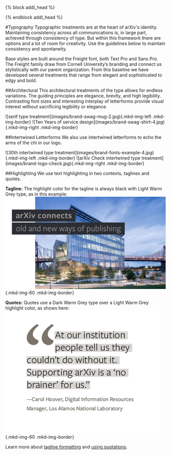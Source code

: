 {% block addl_head %}
<link rel="stylesheet" type="text/css" href="{{'/css/brand_guide.css' | urlize}}""/>
{% endblock addl_head %}

#Typography
Typographic treatments are at the heart of arXiv's identity. Maintaining consistency across all communications is, in large part, achieved through consistency of type. But within this framework there are options and a lot of room for creativity. Use the guidelines below to maintain consistency and spontaneity.

Base styles are built around the Freight font, both Text Pro and Sans Pro. The Freight family draw from Cornell University’s branding and connect us stylistically with our parent organization. From this baseline we have developed several treatments that range from elegant and sophisticated to edgy and bold.


##Architectural
This architectural treatments of the type allows for endless variations. The guiding principles are elegance, brevity, and high legibility. Contrasting font sizes and interesting interplay of letterforms provide visual interest without sacrificing legibility or elegance.
<div class="divider"></div>
![serif type treatment](images/brand-swag-mug-2.jpg){.mkd-img-left .mkd-img-border}
![Ten Years of service design](images/brand-swag-shirt-4.jpg){.mkd-img-right .mkd-img-border}

<div class="divider"></div>

##Intertwined Letterforms
We also use intertwined letterforms to echo the arms of the chi in our logo.
<div class="divider"></div>
![30th intertwined type treatment](images/brand-fonts-example-4.jpg){.mkd-img-left .mkd-img-border}
![arXiv Check intertwined type treatment](images/brand-logo-check.jpg){.mkd-img-right .mkd-img-border}

<div class="divider"></div>

##Highlighting
We use text highlighting in two contexts, taglines and quotes.

**Tagline:** The highlight color for the tagline is always black with Light Warm Grey type, as in this example:
![example of arXiv's tagline over a background image](images/brand-image-tagline.jpg){.mkd-img-60 .mkd-img-border}

**Quotes:** Quotes use a Dark Warm Grey type over a Light Warm Grey highlight color, as shows here:
![a highlighted quotation](images/brand-fonts-example-3.jpg){.mkd-img-60 .mkd-img-border}

<div class="divider"></div>

Learn more about [tagline formatting](/brand/tagline.md) and [using quotations](/brand/quotes.md).
